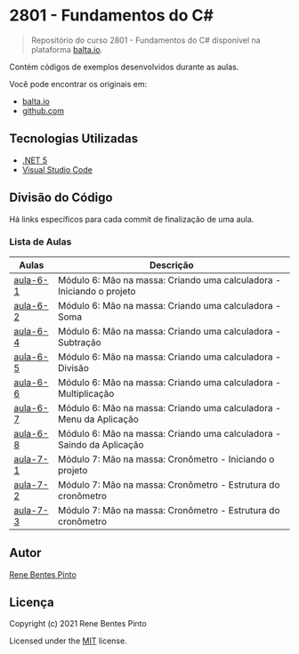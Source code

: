 # 2801 - Fundamentos do C\#

> Repositório do curso 2801 - Fundamentos do C# disponível na plataforma [balta.io](https://balta.io).

Contém códigos de exemplos desenvolvidos durante as aulas.

Você pode encontrar os originais em:

- [balta.io](https://balta.io/cursos/fundamentos-csharp)
- [github.com](https://github.com/balta-io/2801)

## Tecnologias Utilizadas

- [.NET 5](https://dotnet.microsoft.com/download)
- [Visual Studio Code](https://code.visualstudio.com/download)

## Divisão do Código

Há links específicos para cada commit de finalização de uma aula.

### Lista de Aulas

| Aulas                            | Descrição                                                             |
| -------------------------------- | --------------------------------------------------------------------- |
| [aula-6-1](../../commit/cd77a90) | Módulo 6: Mão na massa: Criando uma calculadora - Iniciando o projeto |
| [aula-6-2](../../commit/63971bf) | Módulo 6: Mão na massa: Criando uma calculadora - Soma                |
| [aula-6-4](../../commit/ef61209) | Módulo 6: Mão na massa: Criando uma calculadora - Subtração           |
| [aula-6-5](../../commit/c04a45f) | Módulo 6: Mão na massa: Criando uma calculadora - Divisão             |
| [aula-6-6](../../commit/d5bbfb3) | Módulo 6: Mão na massa: Criando uma calculadora - Multiplicação       |
| [aula-6-7](../../commit/7892d1d) | Módulo 6: Mão na massa: Criando uma calculadora - Menu da Aplicação   |
| [aula-6-8](../../commit/106d7f4) | Módulo 6: Mão na massa: Criando uma calculadora - Saindo da Aplicação |
| [aula-7-1](../../commit/3299cba) | Módulo 7: Mão na massa: Cronômetro - Iniciando o projeto              |
| [aula-7-2](../../commit/50cc0fa) | Módulo 7: Mão na massa: Cronômetro - Estrutura do cronômetro          |
| [aula-7-3](../../commit/50cc0fa) | Módulo 7: Mão na massa: Cronômetro - Estrutura do cronômetro          |

## Autor

[Rene Bentes Pinto](http://github.com/renebentes)

## Licença

Copyright (c) 2021 Rene Bentes Pinto

Licensed under the [MIT](LICENSE) license.
